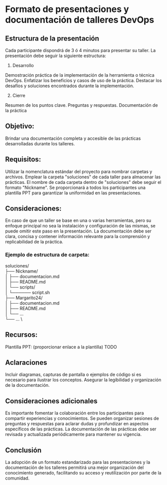 # Formato de presentaciones y documentación de talleres DevOps

## Estructura de la presentación
Cada participante dispondrá de 3 ó 4 minutos para presentar su taller. La presentación debe seguir la siguiente estructura:

1. Desarrollo

Demostración práctica de la implementación de la herramienta o técnica DevOps.
Enfatizar los beneficios y casos de uso de la práctica.
Destacar los desafíos y soluciones encontrados durante la implementación.

2. Cierre

Resumen de los puntos clave.
Preguntas y respuestas.
Documentación de la práctica

## Objetivo:

Brindar una documentación completa y accesible de las prácticas desarrolladas durante los talleres.

## Requisitos:

Utilizar la nomenclatura estándar del proyecto para nombrar carpetas y archivos.
Emplear la carpeta "soluciones" de cada taller para almacenar las prácticas.
El nombre de cada carpeta dentro de "soluciones" debe seguir el formato "Nickname".
Se proporcionará a todos los participantes una plantilla PPT para garantizar la uniformidad en las presentaciones.

## Consideraciones:

En caso de que un taller se base en una o varias herramientas, pero su enfoque principal no sea la instalación y configuración de las mismas, se puede omitir este paso en la presentación.
La documentación debe ser clara, concisa y contener información relevante para la comprensión y replicabilidad de la práctica.

### Ejemplo de estructura de carpeta:

soluciones/ \
├── Nickname/ \
│   ├── documentacion.md \
│   ├── README.md \
│   └── scripts/ \
│       └────── script.sh \
├── Margarito24/ \
│   ├── documentacion.md \
│   ├── README.md \
│   └── ... \
└── ... \

## Recursos:

Plantilla PPT: (proporcionar enlace a la plantilla) TODO

## Aclaraciones

Incluir diagramas, capturas de pantalla o ejemplos de código si es necesario para ilustrar los conceptos.
Asegurar la legibilidad y organización de la documentación.

## Consideraciones adicionales

Es importante fomentar la colaboración entre los participantes para compartir experiencias y conocimientos.
Se pueden organizar sesiones de preguntas y respuestas para aclarar dudas y profundizar en aspectos específicos de las prácticas.
La documentación de las prácticas debe ser revisada y actualizada periódicamente para mantener su vigencia.

## Conclusión
La adopción de un formato estandarizado para las presentaciones y la documentación de los talleres permitirá una mejor organización del conocimiento generado, facilitando su acceso y reutilización por parte de la comunidad.
